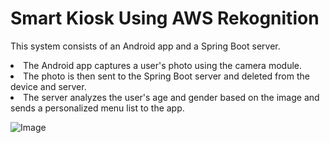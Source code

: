 <h1>Smart Kiosk Using AWS Rekognition</h1>
<p>This system consists of an Android app and a Spring Boot server.</p>
<li>The Android app captures a user's photo using the camera module.</li>
<li>The photo is then sent to the Spring Boot server and deleted from the device and server.</li>
<li>The server analyzes the user's age and gender based on the image and sends a personalized menu list to the app.</li>
    
![Image](https://github.com/user-attachments/assets/fb672935-6b6e-4b3f-9d30-913c062cf070)
